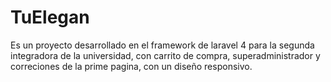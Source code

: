 # TuElegan
Es un proyecto desarrollado en el framework de laravel 4 para la segunda integradora de la universidad, con carrito de compra, superadministrador
y correciones de la prime pagina, con un diseño responsivo.
